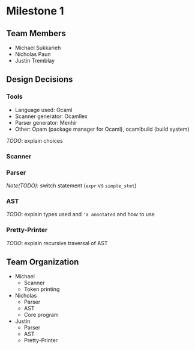 # Milestone 1

## Team Members

* Michael Sukkarieh
* Nicholas Paun
* Justin Tremblay

## Design Decisions

### Tools

* Language used: Ocaml
* Scanner generator: Ocamllex
* Parser generator: Menhir
* Other: Opam (package manager for Ocaml), ocamlbuild (build system)

*TODO*: explain choices

### Scanner

### Parser

*Note(TODO)*: switch statement (`expr` vs `simple_stmt`) 

### AST

*TODO*: explain types used and `'a annotated` and how to use

### Pretty-Printer

*TODO*: explain recursive traversal of AST

## Team Organization

* Michael
    * Scanner
    * Token printing
* Nicholas
    * Parser
    * AST
    * Core program
* Justin
    * Parser
    * AST
    * Pretty-Printer
